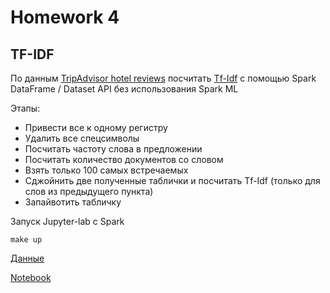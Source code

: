 # Homework 4

## TF-IDF

По данным [TripAdvisor hotel reviews](https://www.kaggle.com/andrewmvd/trip-advisor-hotel-reviews) посчитать [Tf-Idf](https://ru.wikipedia.org/wiki/TF-IDF) с помощью
Spark DataFrame / Dataset API без использования Spark ML

Этапы:
* Привести все к одному регистру
* Удалить все спецсимволы
* Посчитать частоту слова в предложении
* Посчитать количество документов со словом
* Взять только 100 самых встречаемых
* Сджойнить две полученные таблички и посчитать Tf-Idf (только для слов
из предыдущего пункта)
* Запайвотить табличку

Запуск Jupyter-lab c Spark
```shell
make up
```
[Данные](./data/tripadvisor_hotel_reviews.csv)

[Notebook](https://nbviewer.org/github/KhubbatulinMark/introduction-to-big-data-made-2021/tree/private/homeworks/homework-4/notebooks/TF-IDF.ipynb)
